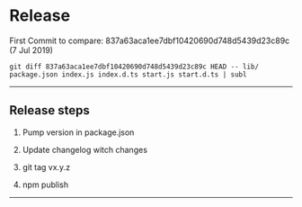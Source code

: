 # Release

First Commit to compare: 837a63aca1ee7dbf10420690d748d5439d23c89c   (7 Jul 2019)


    git diff 837a63aca1ee7dbf10420690d748d5439d23c89c HEAD -- lib/ package.json index.js index.d.ts start.js start.d.ts | subl

--------------------------------------------------------------------------------

## Release steps

1. Pump version in package.json

2. Update changelog witch changes

3. git tag vx.y.z

4. npm publish

--------------------------------------------------------------------------------
